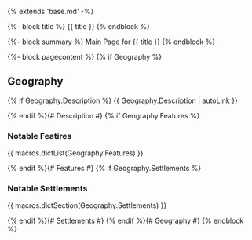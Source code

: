 {% extends 'base.md' -%}

{%- block title %}
{{ title }}
{% endblock %}

{%- block summary %}
Main Page for {{ title }}
{% endblock %}

{%- block pagecontent %}
{% if Geography %}
## Geography

{% if Geography.Description %}
{{ Geography.Description | autoLink }}

{% endif %}{# Description #}
{% if Geography.Features %}
### Notable Featires

{{ macros.dictList(Geography.Features) }}

{% endif %}{# Features #}
{% if Geography.Settlements %}
### Notable Settlements

{{ macros.dictSection(Geography.Settlements) }}

{% endif %}{# Settlements #}
{% endif %}{# Geography #}
{% endblock %}
